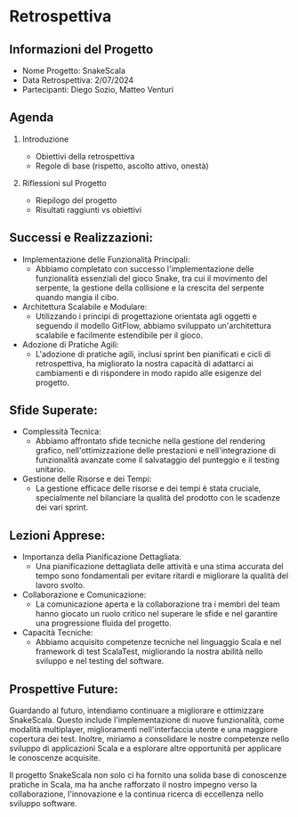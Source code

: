 # Retrospettiva 

## Informazioni del Progetto
- Nome Progetto: SnakeScala
- Data Retrospettiva: 2/07/2024
- Partecipanti: Diego Sozio, Matteo Venturi

## Agenda
1. Introduzione
    - Obiettivi della retrospettiva
    - Regole di base (rispetto, ascolto attivo, onestà)

2. Riflessioni sul Progetto
    - Riepilogo del progetto
    - Risultati raggiunti vs obiettivi

## Successi e Realizzazioni:
- Implementazione delle Funzionalità Principali:
    - Abbiamo completato con successo l'implementazione delle funzionalità essenziali del gioco Snake, tra cui il movimento del serpente, la gestione della collisione e la crescita del serpente quando mangia il cibo.
- Architettura Scalabile e Modulare:
    - Utilizzando i principi di progettazione orientata agli oggetti e seguendo il modello GitFlow, abbiamo sviluppato un'architettura scalabile e facilmente estendibile per il gioco.
- Adozione di Pratiche Agili:
    - L'adozione di pratiche agili, inclusi sprint ben pianificati e cicli di retrospettiva, ha migliorato la nostra capacità di adattarci ai cambiamenti e di rispondere in modo rapido alle esigenze del progetto.

## Sfide Superate:
- Complessità Tecnica:
    - Abbiamo affrontato sfide tecniche nella gestione del rendering grafico, nell'ottimizzazione delle prestazioni e nell'integrazione di funzionalità avanzate come il salvataggio del punteggio e il testing unitario.
- Gestione delle Risorse e dei Tempi:
    - La gestione efficace delle risorse e dei tempi è stata cruciale, specialmente nel bilanciare la qualità del prodotto con le scadenze dei vari sprint.

## Lezioni Apprese:
- Importanza della Pianificazione Dettagliata:
    - Una pianificazione dettagliata delle attività e una stima accurata del tempo sono fondamentali per evitare ritardi e migliorare la qualità del lavoro svolto.
- Collaborazione e Comunicazione:
    - La comunicazione aperta e la collaborazione tra i membri del team hanno giocato un ruolo critico nel superare le sfide e nel garantire una progressione fluida del progetto.
- Capacità Tecniche:
    - Abbiamo acquisito competenze tecniche nel linguaggio Scala e nel framework di test ScalaTest, migliorando la nostra abilità nello sviluppo e nel testing del software.
      
## Prospettive Future:
Guardando al futuro, intendiamo continuare a migliorare e ottimizzare SnakeScala. Questo include l'implementazione di nuove funzionalità, come modalità multiplayer, miglioramenti nell'interfaccia utente e una maggiore copertura dei test. Inoltre, miriamo a consolidare le nostre competenze nello sviluppo di applicazioni Scala e a esplorare altre opportunità per applicare le conoscenze acquisite.

Il progetto SnakeScala non solo ci ha fornito una solida base di conoscenze pratiche in Scala, ma ha anche rafforzato il nostro impegno verso la collaborazione, l'innovazione e la continua ricerca di eccellenza nello sviluppo software.

